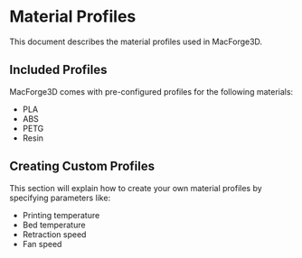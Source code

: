 # Material Profiles

This document describes the material profiles used in MacForge3D.

## Included Profiles

MacForge3D comes with pre-configured profiles for the following materials:
- PLA
- ABS
- PETG
- Resin

## Creating Custom Profiles

This section will explain how to create your own material profiles by specifying parameters like:
- Printing temperature
- Bed temperature
- Retraction speed
- Fan speed
